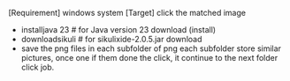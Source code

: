 [Requirement] windows system
[Target] click the matched image

- installjava 23  # for Java version 23 download (install)
- downloadsikuli # for sikulixide-2.0.5.jar download
- save the png files in each subfolder of png
  each subfolder store similar pictures, once one if them done the click, it continue to the next folder click job.
